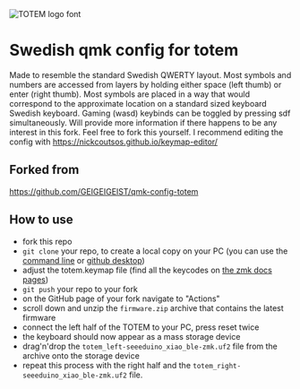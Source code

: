 <picture>
  <source media="(prefers-color-scheme: dark)" srcset="/docs/images/TOTEM_logo_dark.svg">
  <source media="(prefers-color-scheme: light)" srcset="/docs/images/TOTEM_logo_bright.svg">
  <img alt="TOTEM logo font" src="/docs/images/TOTEM_logo_bright.svg">
</picture>

# Swedish qmk config for totem
Made to resemble the standard Swedish QWERTY layout. Most symbols and numbers are accessed from layers by holding either space (left thumb) or enter (right thumb).
Most symbols are placed in a way that would correspond to the approximate location on a standard sized keyboard Swedish keyboard.
Gaming (wasd) keybinds can be toggled by pressing sdf simultaneously.
Will provide more information if there happens to be any interest in this fork.
Feel free to fork this yourself. I recommend editing the config with https://nickcoutsos.github.io/keymap-editor/

## Forked from 
https://github.com/GEIGEIGEIST/qmk-config-totem

## How to use
- fork this repo
- `git clone` your repo, to create a local copy on your PC (you can use the [command line](https://www.atlassian.com/git/tutorials) or [github desktop](https://desktop.github.com/))
- adjust the totem.keymap file (find all the keycodes on [the zmk docs pages](https://zmk.dev/docs/codes/))
- `git push` your repo to your fork
- on the GitHub page of your fork navigate to "Actions"
- scroll down and unzip the `firmware.zip` archive that contains the latest firmware
- connect the left half of the TOTEM to your PC, press reset twice
- the keyboard should now appear as a mass storage device
- drag'n'drop the `totem_left-seeeduino_xiao_ble-zmk.uf2` file from the archive onto the storage device
- repeat this process with the right half and the `totem_right-seeeduino_xiao_ble-zmk.uf2` file.
